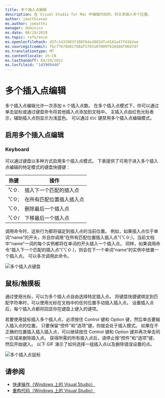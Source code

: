 ```yaml
---
title: 多个插入点编辑
description: 在 Visual Studio for Mac 中编辑代码时，将文本插入多个位置。
author: jmatthiesen
ms.author: jomatthi
manager: dominicn
ms.date: 08/19/2019
ms.topic: reference
ms.openlocfilehash: d37c2432983f398f6da3802dfcd181e47f41b2ee
ms.sourcegitcommit: fbc77679b01f98af570310f009f910dd4f96d7d7
ms.translationtype: MT
ms.contentlocale: zh-CN
ms.lasthandoff: 04/20/2022
ms.locfileid: "143909440"
---
```

# <a name="multi-caret-editing"></a>多个插入点编辑

多个插入点编辑允许一次添加 n 个插入点数。 在多个插入点模式下，你可以通过单击鼠标或通过键盘命令将其他插入点添加到文档中。 主插入点由红色光标表示，辅助插入点则显示为浅蓝色。 可以通过 `ESC` 键禁用多个插入点编辑模式。

## <a name="enabling-multi-caret-editing"></a>启用多个插入点编辑

### <a name="keyboard"></a>Keyboard

可以通过键盘以多种方式启用多个插入点模式。 下表提供了可用于进入多个插入点编辑的特定模式的键盘快捷键：

| 热键  | 操作                        | 
|---------| ------------------------------|
|  ⌥⇧.   | 插入下一个匹配的插入点    | 
|  ⌥⇧;   | 在所有匹配位置插入插入点 | 
|  ⌥⇧,   | 删除最后一个插入点             | 
|  ⌥⇧/   | 下移最后一个插入点          | 

调用命令时，这些行为都将锚定到插入点的当前位置。 例如，如果插入点位于单词“name”的开头，并且你调用“在所有匹配位置插入插入点”(⌥⇧;)，当前文档中“name”一词的每个实例都将在单词的开头插入一个插入点。 同样，如果调用命令“插入下一个匹配的插入点”(⌥⇧.)，则会在下一个单词“name”的实例中放置一个插入点。 可以多次调用此命令。

![多个插入点键盘](media/multi-caret-keyboard.gif)

## <a name="mousetouchpad"></a>鼠标/触摸板

通过使用光标，可以为多个插入点自由选择特定插入点。 将键盘快捷键绑定到匹配字符串时，可以使用光标在文档中的任何位置手动插入插入点。 设置插入点后，每个插入点都将回显你在键盘上键入的键项。

若要使用鼠标插入多个插入点，必须按住 Control 键和 Option 键，然后单击要输入插入点的位置。 只要保留“控件”和“选项”键，你就会处于插入模式。 如果在不正确的位置插入插入插入点，可以继续按住 Control 键和 Option 键并再次单击同一区域来删除插入点。 获得所需的所有插入点后，请停止按“控件”和“选项”键，然后开始键入。 以下 GIF 演示了如何选择一组插入点以及删除错误设置的点。

![多个插入点鼠标](media/multi-caret-mouse.gif)

## <a name="see-also"></a>请参阅

- [快速操作（Windows 上的 Visual Studio）](/visualstudio/ide/quick-actions)
- [重构代码（Windows 上的 Visual Studio）](/visualstudio/ide/refactoring-in-visual-studio)
